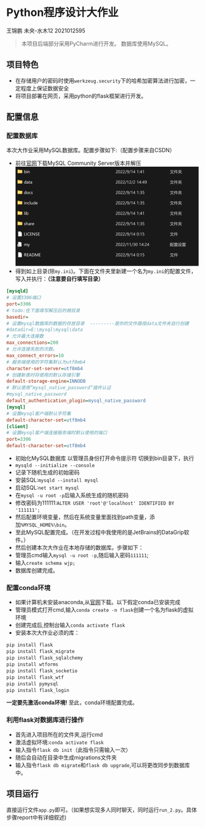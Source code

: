 # Python程序设计大作业
王锦鹏 未央-水木12 2021012595
>本项目后端部分采用PyCharm进行开发。
>数据库使用MySQL。

## 项目特色
* 在存储用户的密码时使用`werkzeug.security`下的哈希加密算法进行加密，一定程度上保证数据安全
* 将项目部署在网页，采用python的flask框架进行开发。
## 配置信息
### 配置数据库
本次大作业采用MySQL数据库。配置步骤如下:（配置步骤来自CSDN）
* 前往[官网](https://dev.mysql.com/downloads/)下载MySQL Community Server版本并解压
![pics](static/images/1.png)
* 得到如上目录(除`my.ini`)。下面在文件夹里新建一个名为`my.ini`的配置文件，写入并执行：**（注意要自行填写目录）**
```ini
[mysqld]
# 设置3306端口
port=3306
# todo:在下面填写解压后的根目录
basedir=
# 设置mysql数据库的数据的存放目录  ---------是你的文件路径data文件夹自行创建
#datadir=E:\mysql\mysql\data
# 允许最大连接数
max_connections=200
# 允许连接失败的次数。
max_connect_errors=10
# 服务端使用的字符集默认为utf8mb4
character-set-server=utf8mb4
# 创建新表时将使用的默认存储引擎
default-storage-engine=INNODB
# 默认使用“mysql_native_password”插件认证
#mysql_native_password
default_authentication_plugin=mysql_native_password
[mysql]
# 设置mysql客户端默认字符集
default-character-set=utf8mb4
[client]
# 设置mysql客户端连接服务端时默认使用的端口
port=3306
default-character-set=utf8mb4
```
* 初始化MySQL数据库 以管理员身份打开命令提示符 切换到bin目录下，执行
* `mysqld --initialize --console`
* 记录下随机生成的初始密码
* 安装SQL:`mysqld --install mysql`
* 启动SQL:`net start mysql`
* 在`mysql -u root -p`后输入系统生成的随机密码
* 修改密码为111111:`ALTER USER 'root'@'localhost' IDENTIFIED BY '111111';`
* 然后配置环境变量，然后在系统变量里面找到path变量，添加`%MYSQL_HOME%\bin`。
* 至此MySQL配置完成。（在开发过程中我使用的是JetBrains的DataGrip软件。）
* 然后创建本次大作业在本地存储的数据库。步骤如下：
* 管理员cmd输入`mysql -u root -p`,随后输入密码`111111`;
* 输入`create schema wjp;`
* 数据库创建完成。
### 配置conda环境
* 如果计算机未安装anaconda,从[官网](https://www.anaconda.com/)下载。以下假定conda已安装完成
* 管理员模式打开cmd,输入`conda create -n flask`创建一个名为flask的虚拟环境
* 创建完成后,控制台输入`conda activate flask`
* 安装本次大作业必须的库：
```cmd
pip install flask
pip install flask_migrate
pip install flask_sqlalchemy
pip install wtforms
pip install flask_socketio
pip install flask_wtf
pip install pymysql
pip install flask_login
```
**一定要先激活conda环境!**
至此，conda环境配置完成。

### 利用flask对数据库进行操作
* 首先进入项目所在的文件夹,运行cmd
* 激活虚拟环境:`conda activate flask`
* 输入指令`flask db init`（此指令只需输入一次）
* 随后会自动在目录中生成migrations文件夹
* 输入指令`flask db migrate`和`flask db upgrade`,可以将更改同步到数据库中。

## 项目运行
直接运行文件`app.py`即可。（如果想实现多人同时聊天，同时运行`run_2.py`。具体步骤report中有详细叙述)